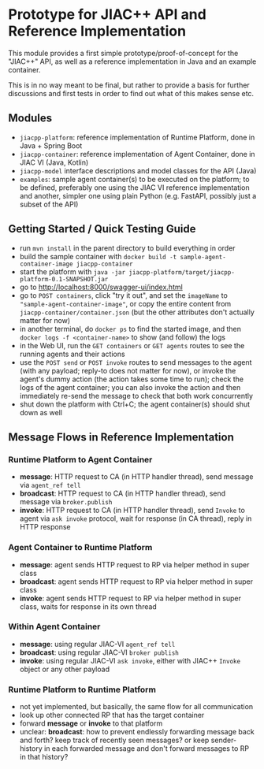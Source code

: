 # Prototype for JIAC++ API and Reference Implementation

This module provides a first simple prototype/proof-of-concept for the "JIAC++" API,
as well as a reference implementation in Java and an example container.

This is in no way meant to be final, but rather to provide a basis for further discussions
and first tests in order to find out what of this makes sense etc.


## Modules

* `jiacpp-platform`: reference implementation of Runtime Platform, done in Java + Spring Boot
* `jiacpp-container`: reference implementation of Agent Container, done in JIAC VI (Java, Kotlin)
* `jiacpp-model` interface descriptions and model classes for the API (Java)
* `examples`: sample agent container(s) to be executed on the platform; to be defined, preferably one using the JIAC VI reference implementation and another, simpler one using plain Python (e.g. FastAPI, possibly just a subset of the API)


## Getting Started / Quick Testing Guide

* run `mvn install` in the parent directory to build everything in order
* build the sample container with `docker build -t sample-agent-container-image jiacpp-container`
* start the platform with `java -jar jiacpp-platform/target/jiacpp-platform-0.1-SNAPSHOT.jar`
* go to <http://localhost:8000/swagger-ui/index.html>
* go to `POST containers`, click "try it out", and set the `imageName` to `"sample-agent-container-image"`, or copy the entire content from `jiacpp-container/container.json` (but the other attributes don't actually matter for now)
* in another terminal, do `docker ps` to find the started image, and then `docker logs -f <container-name>` to show (and follow) the logs
* in the Web UI, run the `GET containers` or `GET agents` routes to see the running agents and their actions
* use the `POST send` or `POST invoke` routes to send messages to the agent (with any payload; reply-to does not matter for now), or invoke the agent's dummy action (the action takes some time to run); check the logs of the agent container; you can also invoke the action and then immediately re-send the message to check that both work concurrently
* shut down the platform with Ctrl+C; the agent container(s) should shut down as well


## Message Flows in Reference Implementation

### Runtime Platform to Agent Container

* **message**: HTTP request to CA (in HTTP handler thread), send message via `agent_ref tell`
* **broadcast**: HTTP request to CA (in HTTP handler thread), send message via `broker.publish`
* **invoke**: HTTP request to CA (in HTTP handler thread), send `Invoke` to agent via `ask invoke` protocol, wait for response (in CA thread), reply in HTTP response

### Agent Container to Runtime Platform

* **message**: agent sends HTTP request to RP via helper method in super class
* **broadcast**: agent sends HTTP request to RP via helper method in super class
* **invoke**: agent sends HTTP request to RP via helper method in super class, waits for response in its own thread

### Within Agent Container

* **message**: using regular JIAC-VI `agent_ref tell`
* **broadcast**: using regular JIAC-VI `broker publish`
* **invoke**: using regular JIAC-VI `ask invoke`, either with JIAC++ `Invoke` object or any other payload

### Runtime Platform to Runtime Platform 

* not yet implemented, but basically, the same flow for all communication
* look up other connected RP that has the target container
* forward **message** or **invoke** to that platform
* unclear: **broadcast**: how to prevent endlessly forwarding message back and forth? keep track of recently seen messages? or keep sender-history in each forwarded message and don't forward messages to RP in that history?